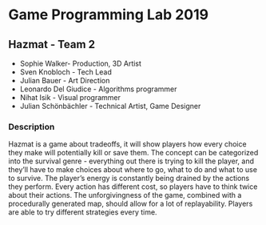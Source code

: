 # Game Programming Lab 2019



## Hazmat - Team 2
* Sophie Walker- Production, 3D Artist
* Sven Knobloch - Tech Lead
* Julian Bauer - Art Direction
* Leonardo Del Giudice - Algorithms programmer
* Nihat Isik - Visual programmer
* Julian Schönbächler - Technical Artist, Game Designer

### Description
Hazmat is a game about tradeoffs, it will show players how every choice they
make will potentially kill or save them. The concept can be categorized into
the survival genre - everything out there is trying to kill the player, and
they’ll have to make choices about where to go, what to do and what to use 
to survive. The player’s energy is constantly being drained by the actions 
they perform. Every action has different cost, so players have to think twice 
about their actions. The unforgivingness of the game, combined with a 
procedurally generated map, should allow for a lot of replayability. 
Players are able to try different strategies every time.

